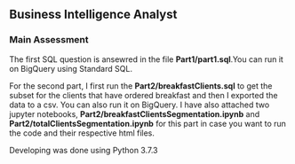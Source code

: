 ## Business Intelligence Analyst 
### Main Assessment



The first SQL question is ansewred in the file **Part1/part1.sql**.You can run it on BigQuery using Standard SQL.

For the second part, I first run the **Part2/breakfastClients.sql** to get the subset for the clients 
that have ordered breakfast and then I exported the data to a csv. You can also run it on BigQuery.
I have also attached two jupyter notebooks, **Part2/breakfastClientsSegmentation.ipynb** and **Part2/totalClientsSegmentation.ipynb**
for this part in case you want to run the code and their respective html files.

Developing was done using Python 3.7.3
